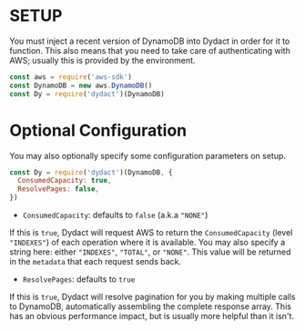 # SETUP

You must inject a recent version of DynamoDB into Dydact in order for it to function.
This also means that you need to take care of authenticating with AWS; usually this is provided by the environment.

```js
const aws = require('aws-sdk')
const DynamoDB = new aws.DynamoDB()
const Dy = require('dydact')(DynamoDB)
```

# Optional Configuration

You may also optionally specify some configuration parameters on setup. 

```js
const Dy = require('dydact')(DynamoDB, {
  ConsumedCapacity: true,
  ResolvePages: false,
})
```

- `ConsumedCapacity`: defaults to `false` (a.k.a `"NONE"`)

If this is `true`, Dydact will request AWS to return the `ConsumedCapacity` (level `"INDEXES"`) of each operation where it is available. 
You may also specify a string here: either `"INDEXES"`, `"TOTAL"`, or `"NONE"`.
This value will be returned in the `metadata` that each request sends back.

- `ResolvePages`: defaults to `true`

If this is `true`, Dydact will resolve pagination for you by making multiple calls to DynamoDB, automatically assembling the complete response array. 
This has an obvious performance impact, but is usually more helpful than it isn't.